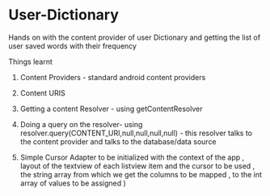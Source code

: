 # User-Dictionary
Hands on with the content provider of user Dictionary and getting the list of user saved words with their frequency


Things learnt

1. Content Providers - standard android content providers

2. Content URIS

3. Getting a content Resolver - using getContentResolver

4. Doing a query on the resolver- using resolver.query(CONTENT_URI,null,null,null,null) - this resolver talks to the content provider and talks to the database/data source

5. Simple Cursor Adapter to be initialized with the context of the app , layout of the textview of each listview item and the cursor to be used , the string array from which we get the columns to be mapped , to the int array of values to be assigned )
